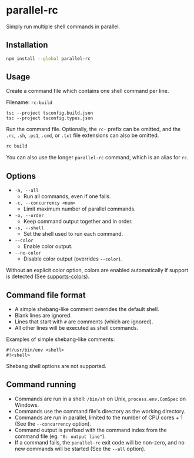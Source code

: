 # parallel-rc

Simply run multiple shell commands in parallel.

## Installation

```sh
npm install --global parallel-rc
```

## Usage

Create a command file which contains one shell command per line.

Filename: `rc-build`

```
tsc --project tsconfig.build.json
tsc --project tsconfig.types.json
```

Run the command file. Optionally, the `rc-` prefix can be omitted, and the `.rc`, `.sh`, `.ps1`, `.cmd`, or `.txt` file extensions can also be omitted.

```sh
rc build
```

You can also use the longer `parallel-rc` command, which is an alias for `rc`.

## Options

- `-a, --all`
  - Run all commands, even if one fails.
- `-c, --concurrency <num>`
  - Limit maximum number of parallel commands.
- `-o, --order`
  - Keep command output together and in order.
- `-s, --shell`
  - Set the shell used to run each command.
- `--color`
  - Enable color output.
- `--no-color`
  - Disable color output (overrides `--color`).

Without an explicit color option, colors are enabled automatically if support is detected (See [supports-colors](https://www.npmjs.com/package/supports-color)).

## Command file format

- A simple shebang-like comment overrides the default shell.
- Blank lines are ignored.
- Lines that start with `#` are comments (which are ignored).
- All other lines will be executed as shell commands.

Examples of simple shebang-like comments:

```
#!/usr/bin/env <shell>
#!<shell>
```

Shebang shell options are not supported.

## Command running

- Commands are run in a shell: `/bin/sh` on Unix, `process.env.ComSpec` on Windows.
- Commands use the command file's directory as the working directory.
- Commands are run in parallel, limited to the number of CPU cores + 1 (See the `--concurrency` option).
- Command output is prefixed with the command index from the command file (eg. `"0: output line"`).
- If a command fails, the `parallel-rc` exit code will be non-zero, and no new commands will be started (See the `--all` option).
